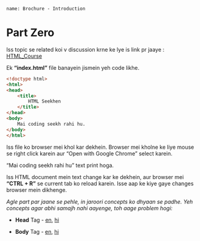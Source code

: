 ```ngMeta
name: Brochure - Introduction
```

# Part Zero

Iss topic se related koi v discussion krne ke lye is link pr jaaye : [HTML_Course](https://cliq.zoho.com/channels/htmlcsscourse)

Ek **“index.html”** file banayein jismein yeh code likhe.

```html
<!doctype html>
<html>
<head>
	<title>
		HTML Seekhen
	</title>
</head>
<body>
	Mai coding seekh rahi hu. 
</body>
</html>
```

Iss file ko browser mei khol kar dekhein. Browser mei kholne ke liye mouse se right click karein aur “Open with Google Chrome” select karein.

“Mai coding seekh rahi hu” text print hoga.

Iss HTML document mein text change kar ke dekhein, aur browser mei **“CTRL + R”** se current tab ko reload karein. Isse aap ke kiye gaye changes browser mein dikhenge.

_Agle part par jaane se pehle, in jaroori concepts ko dhyaan se padhe. Yeh concepts agar abhi samajh nahi aayenge, toh aage problem hogi:_

- **Head** Tag - [en](http://www.html-5-tutorial.com/head-tag.htm), [hi](https://docs.google.com/document/d/1xDqx_EKODy1bo_t0urMwzlfpP_8nUwbgaiJfyZV1_50/edit#heading=h.6zg5lk71ocoo)

- **Body** Tag - [en](http://www.html-5-tutorial.com/body-tag.htm), [hi](https://docs.google.com/document/u/1/d/1P5h7AJNLpo2QsUeYMKydljWomEoPGsLJdkhHYck-R5s/edit?usp=drive_web)
